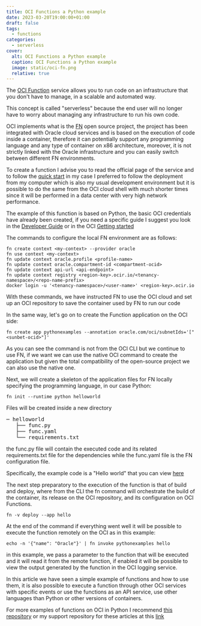 ```yaml
---
title: OCI Functions a Python example
date: 2023-03-20T19:00:00+01:00
draft: false
tags:
  - functions
categories:
  - serverless
cover:
  alt: OCI Functions a Python example
  caption: OCI Functions a Python example
  image: static/oci-fn.png
  relative: true
---
```


The [OCI Function](https://www.oracle.com/cloud/cloud-native/functions/) service allows you to run code on an infrastructure that you don't have to manage, in a scalable and automated way.

This concept is called "serverless" because the end user will no longer have to worry about managing any infrastructure to run his own code.

OCI implements what is the [FN](https://fnproject.io/) open source project, the project has been integrated with Oracle cloud services and is based on the execution of code inside a container, therefore it can potentially support any programming language and any type of container on x86 architecture, moreover, it is not strictly linked with the Oracle infrastructure and you can easily switch between different FN environments.

To create a function I advise you to read the official page of the service and to follow the [quick start](https://docs.oracle.com/en-us/iaas/Content/Functions/Tasks/functionsquickstartguidestop.htm) in my case I preferred to follow the deployment from my computer which is also my usual development environment but it is possible to do the same from the OCI cloud shell with much shorter times since it will be performed in a data center with very high network performance.

The example of this function is based on Python, the basic OCI credentials have already been created, if you need a specific guide I suggest you look in the [Developer Guide](https://docs.oracle.com/en-us/iaas/Content/API/Concepts/devtoolslanding.htm) or in the OCI [Getting started](https://docs.oracle.com/en-us/iaas/Content/GSG/Concepts/get-account.htm)

The commands to configure the local FN environment are as follows:

```console
fn create context <my-context> --provider oracle
fn use context <my-context>
fn update context oracle.profile <profile-name>
fn update context oracle.compartment-id <compartment-ocid>
fn update context api-url <api-endpoint>
fn update context registry <region-key>.ocir.io/<tenancy-namespace>/<repo-name-prefix>
docker login -u '<tenancy-namespace>/<user-name>' <region-key>.ocir.io
```

With these commands, we have instructed FN to use the OCI cloud and set up an OCI repository to save the container used by FN to run our code

In the same way, let's go on to create the Function application on the OCI side:

```console
fn create app pythonexamples --annotation oracle.com/oci/subnetIds='["<sunbet-ocid>"]'
```

As you can see the command is not from the OCI CLI but we continue to use FN, if we want we can use the native OCI command to create the application but given the total compatibility of the open-source project we can also use the native one.

Next, we will create a skeleton of the application files for FN locally specifying the programming language, in our case Python:

```console
fn init --runtime python helloworld
```

Files will be created inside a new directory

<pre>
─ helloworld
   ├── func.py
   ├── func.yaml
   └── requirements.txt
</pre>

the func.py file will contain the executed code and its related requirements.txt file for the dependencies while the func.yaml file is the FN configuration file.

Specifically, the example code is a "Hello world" that you can view [here](https://github.com/enricopesce/fn-examples/blob/main/helloworld/func.py)

The next step preparatory to the execution of the function is that of build and deploy, where from the CLI the fn command will orchestrate the build of the container, its release on the OCI repository, and its configuration on OCI Functions.

```console
fn -v deploy --app hello
```

At the end of the command if everything went well it will be possible to execute the function remotely on the OCI as in this example:

```console
echo -n '{"name": "Oracle"}' | fn invoke pythonexamples hello
```

in this example, we pass a parameter to the function that will be executed and it will read it from the remote function, if enabled it will be possible to view the output generated by the function in the OCI logging service.

In this article we have seen a simple example of functions and how to use them, it is also possible to execute a function through other OCI services with specific events or use the functions as an API service, use other languages than Python or other versions of containers.

For more examples of functions on OCI in Python I recommend [this repository](https://github.com/oracle-samples/oracle-functions-samples) or  my support repository for these articles at this [link](https://github.com/enricopesce/fn-examples)